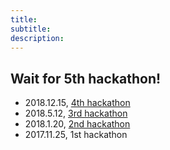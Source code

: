 ```yaml
---
title: 
subtitle: 
description: 
---
```


##  Wait for 5th hackathon!

* 2018.12.15, [4th hackathon](/blog/4th-hackathon)
* 2018.5.12, [3rd hackathon](/blog/3rd-hackathon)
* 2018.1.20, [2nd hackathon](/presentations/mini-ai-hackathon-20180120.pdf)
* 2017.11.25, 1st hackathon
